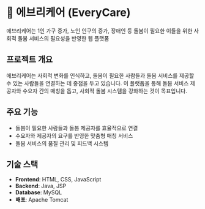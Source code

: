 # 📌 에브리케어 (EveryCare)

에브리케어는 1인 가구 증가, 노인 인구의 증가, 장애인 등 돌봄이 필요한 이들을 위한 사회적 돌봄 서비스의 필요성을 반영한 웹 플랫폼

## 프로젝트 개요

에브리케어는 사회적 변화를 인식하고, 돌봄이 필요한 사람들과 돌봄 서비스를 제공할 수 있는 사람들을 연결하는 데 중점을 두고 있습니다. 이 플랫폼을 통해 돌봄 서비스 제공자와 수요자 간의 매칭을 돕고, 사회적 돌봄 시스템을 강화하는 것이 목표입니다.

## 주요 기능

- 돌봄이 필요한 사람들과 돌봄 제공자를 효율적으로 연결
- 수요자와 제공자의 요구를 반영한 맞춤형 매칭 서비스
- 돌봄 서비스의 품질 관리 및 피드백 시스템

## 기술 스택

- **Frontend**: HTML, CSS, JavaScript
- **Backend**: Java, JSP
- **Database**: MySQL
- **배포**: Apache Tomcat

